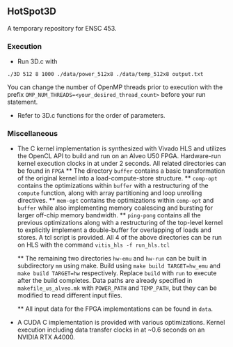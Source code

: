 
## HotSpot3D 

A temporary repository for ENSC 453.

### Execution

* Run 3D.c with
```
./3D 512 8 1000 ./data/power_512x8 ./data/temp_512x8 output.txt
```
You can change the number of OpenMP threads prior to execution with the prefix ```OMP_NUM_THREADS=<your_desired_thread_count>``` before your run statement.

* Refer to 3D.c functions for the order of parameters.

### Miscellaneous
* The C kernel implementation is synthesized with Vivado HLS and utilizes the OpenCL API to build and run on an Alveo U50 FPGA. Hardware-run kernel execution clocks in at under 2 seconds. All related directories can be found in `` FPGA ``
  ** The directory `` buffer `` contains a basic transformation of the original kernel into a load-compute-store structure.
  ** `` comp-opt `` contains the optimizations within `` buffer `` with a restructuring of the `` compute `` function, along with array partitioning and loop unrolling directives.
  ** `` mem-opt `` contains the optimizations within `` comp-opt `` and `` buffer `` while also implementing memory coalescing and bursting for larger off-chip memory bandwidth.
  ** `` ping-pong `` contains all the previous optimizations along with a restructuring of the top-level kernel to explicitly implement a double-buffer for overlapping of loads and stores.
  A tcl script is provided. All 4 of the above directories can be run on HLS with the command
  ``` vitis_hls -f run_hls.tcl ``` 

  ** The remaining two directories `` hw-emu `` and `` hw-run `` can be built in subdirectory `` mm `` using make.
  Build using
  `` make build TARGET=hw_emu `` and `` make build TARGET=hw `` respectively. Replace `` build `` with `` run `` to execute after the build completes.
  Data paths are already specified in `` makefile_us_alveo.mk `` with `` POWER_PATH `` and `` TEMP_PATH ``, but they can be modified to read different input files.

  ** All input data for the FPGA implementations can be found in `` data ``.
  
* A CUDA C implementation is provided with various optimizations. Kernel execution including data transfer clocks in at ~0.6 seconds on an NVIDIA RTX A4000.
